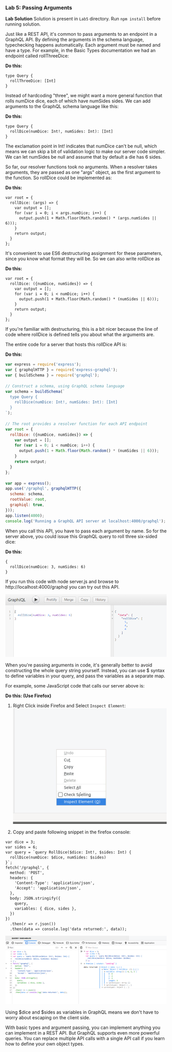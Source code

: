 ﻿### Lab 5:  Passing Arguments

**Lab Solution** Solution is present in `Lab5` directory. Run `npm install` before running solution.

Just like a REST API, it's common to pass arguments to an endpoint in a GraphQL API. By defining the arguments in the schema language, typechecking happens automatically. Each argument must be named and have a type. For example, in the Basic Types documentation we had an endpoint called rollThreeDice:

**Do this:**

```
type Query {
  rollThreeDice: [Int]
}
```

Instead of hardcoding "three", we might want a more general function that rolls numDice dice, each of which have numSides sides. We can add arguments to the GraphQL schema language like this:

**Do this:**

```
type Query {
  rollDice(numDice: Int!, numSides: Int): [Int]
}
```

The exclamation point in Int! indicates that numDice can't be null, which means we can skip a bit of validation logic to make our server code simpler. We can let numSides be null and assume that by default a die has 6 sides.

So far, our resolver functions took no arguments. When a resolver takes arguments, they are passed as one "args" object, as the first argument to the function. So rollDice could be implemented as:

**Do this:**

```
var root = {
  rollDice: (args) => {
    var output = [];
    for (var i = 0; i < args.numDice; i++) {
      output.push(1 + Math.floor(Math.random() * (args.numSides || 6)));
    }
    return output;
  }
};

```

It's convenient to use ES6 destructuring assignment for these parameters, since you know what format they will be. So we can also write rollDice as

**Do this:**

```
var root = {
  rollDice: ({numDice, numSides}) => {
    var output = [];
    for (var i = 0; i < numDice; i++) {
      output.push(1 + Math.floor(Math.random() * (numSides || 6)));
    }
    return output;
  }
};

```

If you're familiar with destructuring, this is a bit nicer because the line of code where rollDice is defined tells you about what the arguments are.

The entire code for a server that hosts this rollDice API is:

**Do this:**

```javascript
var express = require('express');
var { graphqlHTTP } = require('express-graphql');
var { buildSchema } = require('graphql');

// Construct a schema, using GraphQL schema language
var schema = buildSchema(`
  type Query {
    rollDice(numDice: Int!, numSides: Int): [Int]
  }
`);

// The root provides a resolver function for each API endpoint
var root = {
  rollDice: ({numDice, numSides}) => {
    var output = [];
    for (var i = 0; i < numDice; i++) {
      output.push(1 + Math.floor(Math.random() * (numSides || 6)));
    }
    return output;
  }
};

var app = express();
app.use('/graphql', graphqlHTTP({
  schema: schema,
  rootValue: root,
  graphiql: true,
}));
app.listen(4000);
console.log('Running a GraphQL API server at localhost:4000/graphql');

```

When you call this API, you have to pass each argument by name. So for the server above, you could issue this GraphQL query to roll three six-sided dice:

**Do this:**

```
{
  rollDice(numDice: 3, numSides: 6)
}
```

If you run this code with node server.js and browse to http://localhost:4000/graphql you can try out this API.

![](./images/4.png)

When you're passing arguments in code, it's generally better to avoid constructing the whole query string yourself. Instead, you can use $ syntax to define variables in your query, and pass the variables as a separate map.

For example, some JavaScript code that calls our server above is:

**Do this: (Use Firefox)** 

1. Right Click inside Firefox and Select `Inspect Element`:
![](./images/tools.png)

2. Copy and paste following snippet in the firefox console:

```
var dice = 3;
var sides = 6;
var query = `query RollDice($dice: Int!, $sides: Int) {
  rollDice(numDice: $dice, numSides: $sides)
}`;
fetch('/graphql', {
  method: 'POST',
  headers: {
    'Content-Type': 'application/json',
    'Accept': 'application/json',
  },
  body: JSON.stringify({
    query,
    variables: { dice, sides },
  })
})
  .then(r => r.json())
  .then(data => console.log('data returned:', data));

```

![](./images/5.png)

Using $dice and $sides as variables in GraphQL means we don't have to worry about escaping on the client side.

With basic types and argument passing, you can implement anything you can implement in a REST API. But GraphQL supports even more powerful queries. You can replace multiple API calls with a single API call if you learn how to define your own object types.
